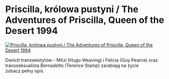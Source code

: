 Priscilla, królowa pustyni / The Adventures of Priscilla, Queen of the Desert 1994 
=============
[![Priscilla, królowa pustyni / The Adventures of Priscilla, Queen of the Desert 1994 ](http://vidos.pl/images/player.gif)](http://vidos.pl/priscilla-krolowa-pustyni-the-adventures-of-priscilla-queen-of-the-desert-1994)

 Dwóch transwestytów - Mitzi (Hugo Weaving) i Felicia (Guy Pearce) oraz transseksualista Bernadette (Terence Stamp) zarabiają na życie zobacz pełny opis
